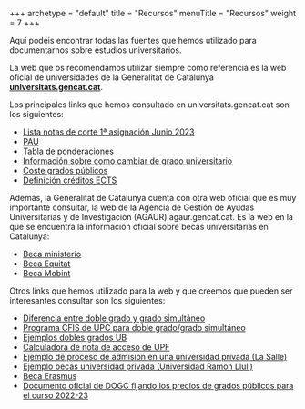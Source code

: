 +++
archetype = "default"
title = "Recursos"
menuTitle = "Recursos"
weight = 7
+++

Aquí podéis encontrar todas las fuentes que hemos utilizado para documentarnos sobre estudios universitarios. 

La web que os recomendamos utilizar siempre como referencia es la web oficial de universidades de la Generalitat de Catalunya [**universitats.gencat.cat**](https://universitats.gencat.cat).

Los principales links que hemos consultado en universitats.gencat.cat son los siguientes:
- [Lista notas de corte 1ª asignación Junio 2023](https://universitats.gencat.cat/web/.content/01_acces_i_admissio/preinscripcions/sobre-preinscripcio/notes-de-tall/any-2023/Notes-tall-1a-assignacio_juny_2023.pdf)
- [PAU](https://universitats.gencat.cat/ca/proves-acces-PAU-PAP/sobre-PAU/que-son-PAU/)
- [Tabla de ponderaciones](https://universitats.gencat.cat/ca/preinscripcions/sobre-preinscripcio/ponderacions/)
- [Información sobre como cambiar de grado universitario](https://universitats.gencat.cat/ca/acces-universitat/acces-segons-perfils-estudiants/estudiant-universitari/)
- [Coste grados públicos](https://universitats.gencat.cat/ca/preguntes-frequents-normativa/dubtes-preguntes-temes/beques-ajuts/preus/)
- [Definición créditos ECTS](https://universitats.gencat.cat/ca/preguntes-frequents-normativa/dubtes-preguntes-temes/estudis-universitaris/graus-universitaris/)

Además, la Generalitat de Catalunya cuenta con otra web oficial que es muy importante consultar, la web de la Agencia de Gestión de Ayudas Universitarias y de Investigación (AGAUR) agaur.gencat.cat. Es la web en la que se encuentra la información oficial sobre becas universitarias en Catalunya:
- [Beca ministerio](https://agaur.gencat.cat/es/beques-i-ajuts/pagines-especials/beques-i-ajuts-per-estudis-universitaris1/beca-general-ministeri/faqs_informacio_general/index.html)
- [Beca Equitat](https://agaur.gencat.cat/ca/beques-i-ajuts/pagines-especials/beques-i-ajuts-per-estudis-universitaris1/acreditacio-economica-i-beques-equitat/)
- [Beca Mobint](https://agaur.gencat.cat/ca/beques-i-ajuts/pagines-especials/ajuts-a-la-mobilitat-internacional/)

Otros links que hemos utilizado para la web y que creemos que pueden ser interesantes consultar son los siguientes:
- [Diferencia entre doble grado y grado simultáneo](https://www.upf.edu/es/web/graus/que-son-els-graus-)
- [Programa CFIS de UPC para doble grado/grado simultáneo](https://web.ub.edu/es/web/estudis/buscador-grados?ces=derecho)
- [Ejemplos dobles grados UB](https://web.ub.edu/es/web/estudis/buscador-grados?ces=derecho)
- [Calculadora de nota de acceso de UPF](https://www.upf.edu/web/graus/simulador)
- [Ejemplo de proceso de admisión en una universidad privada (La Salle)](https://www.salleurl.edu/es/admisiones/grados/proceso-de-admision)
- [Ejemplo becas universidad privada (Universidad Ramon Llull)](https://www.url.edu/es/estudios/becas-y-ayudas)
- [Beca Erasmus](https://erasmus-plus.ec.europa.eu/es/opportunities/opportunities-for-individuals/students/studying-abroad)
- [Documento oficial de DOGC fijando los precios de grados públicos para el curso 2022-23](https://dogc.gencat.cat/ca/document-del-dogc/?documentId=932794)

